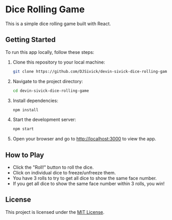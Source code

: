 # Dice Rolling Game

This is a simple dice rolling game built with React.

## Getting Started

To run this app locally, follow these steps:

1. Clone this repository to your local machine:

   ```bash
   git clone https://github.com/DJSivick/devin-sivick-dice-rolling-game.git
   ```

2. Navigate to the project directory:

   ```bash
   cd devin-sivick-dice-rolling-game
   ```

3. Install dependencies:

   ```bash
   npm install
   ```

4. Start the development server:

   ```bash
   npm start
   ```

5. Open your browser and go to [http://localhost:3000](http://localhost:3000) to view the app.

## How to Play

- Click the "Roll!" button to roll the dice.
- Click on individual dice to freeze/unfreeze them.
- You have 3 rolls to try to get all dice to show the same face number.
- If you get all dice to show the same face number within 3 rolls, you win!


## License

This project is licensed under the [MIT License](LICENSE).
